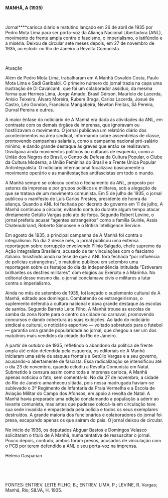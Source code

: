 **MANHÃ, A (1935)**

 

Jornal****carioca diário e matutino lançado em 26 de abril de 1935 por
Pedro Mota Lima para ser porta-voz da Aliança Nacional Libertadora
(ANL), movimento de frente ampla contra o fascismo, o imperialismo, o
latifúndio e a miséria. Deixou de circular sete meses depois, em 27 de
novembro de 1935, ao eclodir no Rio de Janeiro a Revolta Comunista.

 

Atuação

Além de Pedro Mota Lima, trabalharam em A Manhã Osvaldo Costa, Paulo
Mota Lima e Sadi Garibaldi. O primeiro número do jornal trazia na capa
uma ilustração de Di Cavalcanti, que foi um colaborador assíduo, da
mesma forma que Hermes Lima, Jorge Amado, Brasil Gérson, Maurício de
Lacerda, Anísio Teixeira, Álvaro Moreira, Rubem Braga, Carlos Lacerda,
Josué de Castro, Léo Gondon, Francisco Mangabeira, Newton Freitas, Sá
Pereira, Durval Pereira e outros.

A maior ênfase do noticiário de A Manhã era dada às atividades da ANL,
em contraste com os demais órgãos de imprensa, que ignoravam ou
hostilizavam o movimento. O jornal publicava um relatório diário dos
acontecimentos na área sindical, informando sobre assembléias de classe,
promovendo campanhas salariais, como a campanha nacional pró-salário
mínimo, e dando grande destaque às greves que então se realizavam.
Divulgava ainda movimentos políticos ou culturais de esquerda, como a
União dos Negros do Brasil, o Centro de Defesa da Cultura Popular, o
Clube da Cultura Moderna, a União Feminina do Brasil e a Frente Única
Popular Antiintegralista. O noticiário internacional focalizava
basicamente o movimento operário e as manifestações antifascistas em
todo o mundo.

A Manhã sempre se colocou contra o fechamento da ANL, proposto por
setores da imprensa e por grupos políticos e militares, sob a alegação
de que se tratava de um movimento comunista. Em 5 de julho de 1935, o
jornal publicou o manifesto de Luís Carlos Prestes, presidente de honra
da aliança. Quando a ANL foi fechada por decreto do governo em 11 de
julho, A Manhã continuou a circular, evitando contudo durante algum
tempo atacar diretamente Getúlio Vargas pelo ato de força. Segundo
Robert Levine, o jornal preferiu acusar “agentes estrangeiros” como a
família Guinle, Assis Chateaubriand, Roberto Simonsen e o British
Intelligence Service.

Em agosto de 1935, a principal campanha de A Manhã foi contra o
integralismo. No dia 2 desse mês, o jornal publicou uma extensa
reportagem sobre corrupção envolvendo Plínio Salgado, chefe supremo da
Ação Integralista Brasileira, acusado de ter vinculações com o fascismo
italiano. Insistindo ainda na tese de que a ANL fora fechada “por
influência de polícias estrangeiras”, o matutino publicou em setembro
uma reportagem sobre os festejos do dia da independência intitulada
“Estiveram brilhantes os desfiles militares”, com elogios ao Exército e
à Marinha. No editorial desse mesmo dia, o jornal conclamava civis e
militares a lutar contra o imperialismo.

Ainda no mês de setembro de 1935, foi lançado o suplemento cultural de A
Manhã, editado aos domingos. Combatendo os estrangeirismos, o suplemento
defendia a cultura nacional e dava grande destaque às escolas de samba.
Segundo Barreto Leite Filho, A Manhã trouxe as escolas de samba da zona
Norte para o centro da cidade no carnaval, promovendo concursos e dando
cobertura às suas exibições. Ao lado do noticiário sindical e cultural,
o noticiário esportivo — voltado sobretudo para o futebol — garantia uma
grande popularidade ao jornal, que chegou a ser um dos matutinos mais
vendidos da cidade do Rio de Janeiro.

A partir de outubro de 1935, refletindo o abandono da política de frente
ampla até então defendida pela esquerda, os editoriais de A Manhã
iniciaram uma série de ataques frontais a Getúlio Vargas e a seu
governo, acusando-o abertamente de fascista. Essa radicalização se
intensificou até o dia 23 de novembro, quando eclodiu a Revolta
Comunista em Natal. Submetido à censura assim como toda a imprensa
carioca, A Manhã apenas noticiou o fato, sem comentá-lo. No dia 27 de
novembro, a cidade do Rio de Janeiro amanheceu sitiada, pois nessa
madrugada haviam-se sublevado o 3º Regimento de Infantaria da Praia
Vermelha e a Escola de Aviação Militar do Campo dos Afonsos, em apoio à
revolta de Natal. A Manhã havia preparado uma edição conclamando a
população a aderir ao levante comunista, mas antes que pudesse colocá-la
em circulação teve sua sede invadida e empastelada pela polícia e todos
os seus exemplares destruídos. A grande maioria dos funcionários e
colaboradores do jornal foi presa, escapando apenas os que saíram do
país. O jornal deixou de circular.

No início de 1936, os deputados Abguar Bastos e Domingos Velasco
solicitaram o título de A Manhã, numa tentativa de ressuscitar o jornal.
Pouco depois, contudo, ambos foram presos, acusados de vinculação com o
PCB por terem defendido a ANL e seu porta-voz na imprensa.

Helena Gasparian

 

 

FONTES: ENTREV. LEITE FILHO, B.; ENTREV. LIMA, P.; LEVINE, R. Vargas;
Manhã, Rio; SILVA, H. 1935.

 
